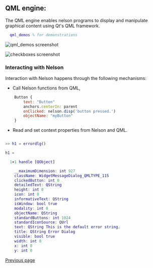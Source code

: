 ## QML engine:

The QML engine enables nelson programs to display and manipulate graphical content using Qt's QML framework.

```matlab
  qml_demos % for demonstrations
```

![qml_demos screenshot](https://github.com/nelson-lang/nelson-website/raw/master/images/qml_demos.png "qml_demos")

![checkboxes screenshot](https://github.com/nelson-lang/nelson-website/blob/master/images/demo_checkboxes.png "checkboxes demo")

### Interacting with Nelson

Interaction with Nelson happens through the following mechanisms:

- Call Nelson functions from QML,

```qml
    Button {
        text: "Button"
        anchors.centerIn: parent
        onClicked: nelson.disp('button pressed.')
        objectName: "myButton"
    }
```

- Read and set context properties from Nelson and QML.

```matlab

>> h1 = errordlg()

h1 =

  1×1 handle [QObject]

	__maximumDimension: int 927
	className: WidgetMessageDialog_QMLTYPE_115
	clickedButton: int 0
	detailedText: QString
	height: int 0
	icon: int 0
	informativeText: QString
	isWindow: bool true
	modality: int 0
	objectName: QString
	standardButtons: int 1024
	standardIconSource: QUrl
	text: QString This is the default error string.
	title: QString Error Dialog
	visible: bool true
	width: int 0
	x: int 0
	y: int 0

```

[Previous page](FEATURES.md)
